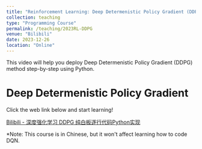 ```yaml
---
title: "Reinforcement Learning: Deep Determenistic Policy Gradient (DDPG)"
collection: teaching
type: "Programming Course"
permalink: /teaching/2023RL-DDPG
venue: "Bilibili"
date: 2023-12-26
location: "Online"
---
```


This video will help you deploy Deep Determenistic Policy Gradient (DDPG) method step-by-step using Python.

Deep Determenistic Policy Gradient
======
Click the web link below and start learning!

[Bilibili - 深度强化学习 DDPG 纯白板逐行代码Python实现](https://www.bilibili.com/video/BV1kN4y1s75M/?spm_id_from=333.788)

*Note: This course is in Chinese, but it won't affect learning how to code DQN.
